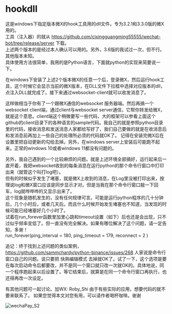 # hookdll
这是windows下指定版本微X的hook工具用的dll文件。专为3.2.1和3.3.0版的微X用的。\
工具（注入器）的就从 https://github.com/cixingguangming55555/wechat-bot/tree/release/server 下载。\
上述两个版本的是经过本人确认可以用的。另外，3.6版的我试过一次，但不行。其他版本未知。\
具体使用方法很简单，我用的是Python语言，下面就python的实现来简要说一下。

在windows下安装了上述2个版本微X的任意一个后，登录微X，然后运行hook工具，这个时候它会显示当前的微X版本，在DLL文件下拉框中选择对应版本的dll，点注入DLL就完成了。接下来通过websocket-client就可以收发消息了。

这样做相当于你有了一个跟微X通信的websocket 服务器端。然后再搞一个websocket client端，通过client与websocket server通信，它帮你转发给微X，就是这个意思。client端这个稍微要写一些代码，大的框架可以参看上面这个github的client目录下的各种语言的sample代码。我自己的就是参照python目录里的代码，接收消息和发送消息人家都给写好了，我们自己要做的就是在收消息后和发消息前再加上一些自己的处理所必须的代码就OK了。
记得在安装完微X后在设置里把自动更新的勾给去掉。另外，在windows server上安装后可能跑不起来。正常的windows 10或者windows 11都没有问题的。

另外，我自己遇到的一个比较麻烦的问题。就是上述环境全部搞好，运行起来后一直开着，我把websocket收到的每条消息在运行python的那个命令行窗口中打印出来（就管这个叫打log吧）。\
但有的时候似乎发生了堵塞，就是微X上收到的消息，在Log里没被打印出来，按理说log和微X窗口应该是同步显示才对。但是当我在那个命令行窗口敲一下回车，log就哗哗哗的又显示出来了。\
这个现象是随机发生的，没有任何规律可言。可能是运行python程序的几十分钟后，几个小时后，或者几天后。而且什么时候开始发生堵塞也不知道，当发现的时候可能已经堵塞好几个小时了。\
试着在run_forever函数里加里心跳和timeout设置（如下）后也还是会出现，只不过似乎频率变低了。但一直没有完全解决。如果有哪位解决了这个问题，请一定告知，多谢！\
run_forever(ping_interval = 180, ping_timeout = 179, reconnect = 2 ) 

追记：终于找到上述问题的类似案例， https://github.com/sammchardy/python-binance/issues/268 人家说是命令行窗口自己的问题。说只要把 快熟编辑模式 去掉就OK了。试了一下，这个选项是要在每次启动命令后都要改，并不是同一个窗口就只改一次就OK的。具体地说，同一个程序跑起来以后设置了。等它结束后，就算是在同一个命令行窗口再执行，也还得再改一次设定。

有其他问题可一起讨论。加WX: Roby_Shi 由于有些实际的应用，想要代码的就不要来联系了。
如果您觉得本文对您有用，可以请作者喝杯咖啡。谢谢

![wechaPay_S2](https://user-images.githubusercontent.com/37259748/219905856-1ef59988-fb55-486d-b6d0-bbcbec3d881f.jpg)
